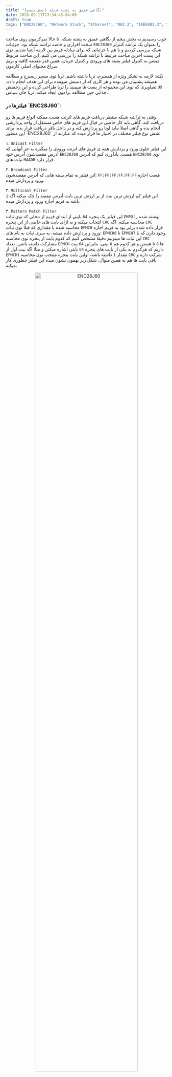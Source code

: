 ```yaml
---
title: "نگاهی عمیق به پشته شبکه (بخش پنجم)"
date: 2020-09-11T13:34:45-04:00
draft: true
tags: ["ENC28J60", "Network Stack", "Ethernet", "802.3", "IEEE802.3", "لکتورپ" ,"هکبش", "MohsenMoqadam", "هکبش شزومآ", "IoT", "ایشا تنرتنیا"]
---
```


خوب رسیدیم به بخش پنجم از نگاهی عمیق به پشته شبکه. تا حالا تمرکزمون روی مباحث سخت افزاری و خاصه تراشه شبکه بود. جزئیات `ENC28J60` را بعنوان یک تراشه کنترلر شبکه بررسی کردیم و با هم با جزئیاتی که برای مبادله فریم بین لازمه آشنا شدیم. توی این پست آخرین مباحث مرتبط با تراشه شبکه را بررسی می کنیم. این مباحث مربوط میشن به کنترل فیلتر بسته های ورودی و کنترل جریان. همین قدر مقدمه کافیه و بریم سراغ محتوای اصلی کارمون.

نکته: لازمه یه تشکر ویژه از همسرم، ثریا داشته باشم. ثریا توی مسیر ریسرچ و مطالعه همیشه پشتیبان من بوده و هر کاری که از دستش میومده برای این هدف انجام داده. تصاویری که توی این مجموعه از پست ها میبینید را ثریا طراحی کرده و این زحمتش `UX` جذابی حین مطالعه برامون ایجاد میکنه. ثریا جان سپاس.


<h3>فیلترها در `ENC28J60`:</h3>
  وقتی یه تراشه شبکه منتظر دریافت فریم های اترنت هست ممکنه انواع فریم ها رو دریافت کنه. گاهی باید کار خاصی در قبال این فریم های خاص مستقل از واحد پردازشی انجام بده و گاهی اصلا نباید اونا رو  پردازش کنه و در داخل بافر دریافت قرار بده. برای این منظور `ENC28J60` شش نوع فیلتر مختلف در اختیار ما قرار میده که عبارتند از:

۱. `Unicast Filter`</br>
  این فیلتر جلوی ورود و پردازش همه ی فریم های اترنت ورودی را میگیره به جز آنهایی که آدرس مقصدشون آدرس خود `ENC28J60` هست. یادآوری کنم که آدرس `ENC28J60` توی ثبات های `MAADR` قرار داره.

۲. `Broadcast Filter`</br>
  این فیلتر به تمام بسته هایی که آدرس مقصدشون: `FF:FF:FF:FF:FF:FF` هست اجازه ورود و پردازش میده.

۳. `Multicast Filter`</br>
  این فیلتر کم ارزش ترین بیت از پر ارزش ترین بایت آدرس مقصد را چک میکنه اگه `1` باشه به فریم اجازه ورود و پردازش میده.

۴. `Pattern Match Filter`</br>
  این فیلتر یک پنجره  `64` بایتی از ابتدای فریم از محلی که توی ثبات `EMPO` نوشته شده را انتخاب میکنه و به ازای بایت های خاصی از این پنجره `CRC` محاسبه میکنه. اگه `CRC` محاسبه شده با مقداری که قبلا توی ثبات `EPMCH` قرار داده شده برابر بود به فریم اجازه ورود و پردازش داده میشه. یه سری ثبات به نام های: `EPMCH0` تا `EPMCH7` وجود دارن که  با این ثبات ها میتونیم دقیقا مشخص کنیم که کدوم بایت از پنحره توی محاسبه `CRC` مشارکت داشته باشن. تعداد `EPMCH` ها `8` تا هستن و هر کدوم هم `8` بیتی، بنابراین `64` بیت داریم که هرکدوم به یکی از بایت های پنحره `64` بایتی اشاره میکنن و مثلا اگه بیت اول از `EPMCH1` مقدار `1` داشته باشه، اولین بایت پنجره منتخب توی محاسبه `CRC` شرکت داره و باقی بایت ها هم به همین منوال. شکل زیر بهمون نشون میده این فیلتر چطوری کار میکنه.

<center><img src="/images/enc28j60_39.png" alt="ENC28J60" width="80%" /></center>
<br/>


۵. `Magic Pattern Filter`</br>
  اول باید بدونیم `Magic Packet` ها چین. این `Packet` با فریم های اترنت حمل میشن و کاربردهای متنوعی دارن. یکی از جالب ترین کاربردهاشون روشن کردن کامپیوترها از طریق `LAN` هستش همون قابلیتی که ما به اسم `Wake On Lan` یا `WoL` میشناسیمش. `Magic Packet` ها الگوی خاصی دارن تا بتونن بدون نیاز به پشته شبکه پردازش بشن. ابن الگو به این صورته که ابتدای بسته `6` بایت متوالی با مقدار `0xFF` قرار میگیره و بعدش `16` بار آدرس `MAC` مقصد تکرار میشه. شکل زیر این الگو یا ساختار را نمایش میده:

<center><img src="/images/enc28j60_40.png" alt="ENC28J60" width="80%" /></center>
<br/>


نکته مهم اینکه `Magic Packet` ها فقط در صورتی میتونن پردازش بشن که آدرس مقصدشون آدرس تراشه `ENC28J60` باشه.

۶. `Hash Table Filter`</br>
  این فیلتر مقدار `CRC` را برای آدرس مقصد فریم محاسبه میکنه و مقدار حاصله به یک بیت از مجموعه ثبات های `EHT` اشاره خواهد کرد. در صورتی که مقدار بیتی که به آن اشاره می‌شود مقدار `1` داشته باشد فریم مورد نظر از فیلتر عبور خواهد کرد. ما `8` تا ثبات `EHT` هشت بیتی داریم و جمعا `256` بیت داریم. فرض کنیم حاصل `CRC` برای آدرس `MAC` مقصد فریم مقدار `0x05` شده است. در صورتی که بیت پنجم از مجموعه `256` بیت `EHT` با مقدار `1` تنظیم شده باشد، فریم مورد نظر از فیلتر `Hash Table` عبور خواهد کرد در غیر اینصورت فریم دور ریخته خواهد شد.

<h3>پیکربندی فیلترها:</h3>
  حالا که فهمیدیم انواع فیلترها کدومن بریم ببینیم چطور میشه `ENC28J60` را برای اعمال این فیلترها پیکربندی کنیم. برای پیکربندی فیلترهای ثباتی بنام `ERXFCON` در اختیار ما هستش. اگه همه بیت های این ثبات مقدار صفر داشته باشه حالت `Promiscuous` فعال میشه. این یعنی اینکه همه فریم های دریافتی پذیرش و پردازش میشن. اما هر کدوم از این بیتها نقش خاصی به عهده دارن که در ادامه با هم بررسیشون میکنیم:

#### `ANDOR`: بیت کنترل کننده `AND` و `OR`:
* مقدار`0`: فریم در صورت انطباق با یکی از فیلتر های فعال پذیرش می گردد
* مقدار `1`: فریم در صورت انطباق با همه ی فیلتر های فعال پذیرش می گردد


#### `UCEN`: بیت کنترل فیلتر `Unicast`
* در حالت `AND`:
 * مقدار `0`: فیلتر `Unicast` غیر فعال است.
 * مقدار `1`: فیلتر `Unicast` فعال است و در صورتی که فریم با این فیلتر و سایر فیلترهای فعال منطبق بشه،  پردازش میشه.

* در حالت`OR`:
 * مقدار `0`:  فیلتر `Unicast` غیر فعال است.
 * مقدار `1`:فیلتر `Unicast` فعال است و در صورتی که فریم با این فیلتر یا سایر فیلترهای فعال منطبق بشه، پردازش خواهد شد.

#### `CRCEN`: بیت کنترل فیلتر `CRC` معتبر
* در حالت `AND`:
 * مقدار `0`: فیلتر`CRCEN` غیر فعال است.
 * مقدار `1`: فیلتر `CRCEN` فعال است و در صورتی که فریم با این فیلتر و سایر فیلترهای فعال منطبق بشه،  پردازش میشه.
* در حالت `OR`:
 * مقدار `0`:  فیلتر `CRCEN` غیر فعال است.
 * مقدار`1`:فیلتر `CRCEN` فعال است و در صورتی که فریم با این فیلتر یا سایر فیلترهای فعال منطبق بشه، پردازش خواهد شد.

#### `PMEN`: بیت کنترل فیلتر `Pattern Match`
* در حالت `AND`:
 * مقدار `0`: فیلتر `Pattern Match` غیر فعال است.
 * مقدار `1`: فیلتر `Pattern Match` فعال است و در صورتی که فریم با این فیلتر و سایر فیلترهای فعال منطبق بشه،  پردازش میشه.
* در حالت `OR`:
 * مقدار `0`:  فیلتر `Pattern Match` غیر فعال است.
 * مقدار `1`:فیلتر`Pattern Match` فعال است و در صورتی که فریم با این فیلتر یا سایر فیلترهای فعال منطبق بشه، پردازش خواهد شد.

#### `HTEN`: بیت کنترل فیلتر `Hash Table`
* در حالت `AND`:
 * مقدار `0`: فیلتر`Hash Table` غیر فعال است.
 * مقدار `1`: فیلتر `Hash Table` فعال است و در صورتی که فریم با این فیلتر و سایر فیلترهای فعال منطبق بشه،  پردازش میشه.
* در حالت `OR`:
 * مقدار `0`:  فیلتر `Hash Table` غیر فعال است.
 * مقدار `1`:فیلتر `Hash Table` فعال است و در صورتی که فریم با این فیلتر یا سایر فیلترهای فعال منطبق بشه، پردازش خواهد شد.

#### `MCEN`: بیت کنترل فیلتر `Multicast`
* در حالت `AND`:
 * مقدار `0`: فیلتر `Multicast` غیر فعال است.
 * مقدار `1`: فیلتر`Multicast` فعال است و در صورتی که فریم با این فیلتر و سایر فیلترهای فعال منطبق بشه،  پردازش میشه.
* در حالت `OR`:
 * مقدار `0`:  فیلتر `Multicast` غیر فعال است.
 * مقدار `1`:فیلتر `Multicast` فعال است و در صورتی که فریم با این فیلتر یا سایر فیلترهای فعال منطبق بشه، پردازش خواهد شد.

#### `BCEN`: بیت کنترل فیلتر `Broadcast`
* در حالت `AND`:
 * مقدار `0`: فیلتر `Broadcast` غیر فعال است.
 * مقدار `1`: فیلتر `Broadcast` فعال است و در صورتی که فریم با این فیلتر و سایر فیلترهای فعال منطبق بشه،  پردازش میشه.
* در حالت `OR`:
 * مقدار `0`:  فیلتر `Broadcast` غیر فعال است.
 * مقدار `1`:فیلتر `Broadcast` فعال است و در صورتی که فریم با این فیلتر یا سایر فیلترهای فعال منطبق بشه، پردازش خواهد شد.

شکل زیر جزئیات بیت های `ERXFCON` را نمایش میده.

<center><img src="/images/enc28j60_41.png" alt="ENC28J60" width="80%" /></center>
<br/>



<h3>کنترل جریان در `ENC28J60`:</h3>
  برای اینکه دقیق بدونیم کنترل جریان چه کاری انجام میده اول باید راجع به مودهای کاری `ENC28J60` بدونیم. این تراشه و اکثر تراشه های شبکه که با سرعت های `10/100Mbps` کار میکنن توی دو مود مختلف میتونن با شبکه مبادله داده انجام بدن. این دو مود را به عناوبن: `Full-Duplex` و `Half-Duplex` میشناسیم. وقتی تراشه توی مود `Half-Duplex` کار میکنه در توی یک لحظه یا میتونه پالس های الکتریکی را از `Wire` یا رسانه برداره یا روی رسانه پالس الکتریکی ارسال کنه. درواقع نمیتونه بصورت همزمان این کارو انجام بده. اما وقتی تراشه شبکه توی مود `Full-Duplex` کار میکنه میتونه بصورت همزمان هم روی رسانه پالس الکتریکی ارسال کنه و هم پالس الکتریکی دریافت کنه. 
در حالت `Half-Duplex` تراشه ابتدا از عدم وجود پالس الکتریکی روی رسانه اطمینان حاصل میکنه و در صورتی که رسانه آزاد باشد پالس های الکتریکی متناظر با بیت های فریم را روی رسانه ارسال میکنه. اگه حین این ارسال تراشه دیگه ای اقدام به ارسال پالس روی رسانه کنه پالس ها و متناظر با آن بیت ها آسیب خواهند دید. وقتی این شرایط رخ میده میگیم تصادم یا `Collison` رخ داده. موقع ایجاد تصادم `ENC28J60` میتونه دو تا کار انجام بده:

۱. اگه تصادم قبل از ارسال تعداد بایت هایی که توسط `Collision Window` در ثبات `MACLCON2` تعریف شده است رخ بده، بیت `TXRTS` از ثبات `ECON1` همچنان یک باقی می مونه و یک تاخیر تصادفی که جزئیاتش توی `IEEE802.3` تعریف شده، توسط `ENC28J60` در ارسال مجدد فریم اعمال می شه و پس از این تاخیر`ENC28J60` برای ارسال مجدد فریم تلاش می کنه. اگر تعداد دفعاتی که عملیات ارسال دوباره توسط `ENC28J60` که در ثبات `RETMAX` از`MACLCON1` تعریف شده، بیشتر بشه، بیت `TXRTS` از ثبات `ECON1` صفر میشه، توی این شرایط `MCU` باید بیت `TXABRT` از ثبات `ESTAT` را چک کنه و دلیل ارسال نشدن فریم را از بردارهای حالت ارسال بررسی کنه.

۲. اگر تصادم پس از ارسال تعداد بایت هایی که توسط `Collision Window` در ثبات `MACLCON2` تعریف شده است رخ بده، ارسال فریم بلافاصله قطع میشه و هیچ تلاش دوباره ای برای ارسال مجدد توسط `ENC28J60` صورت نمی گیره. اگر نود های شبکه بر اساس استانداردهای تعریف شده در `IEEE802.3` تنظیم شده باشن، این نوع تصادم اتفاق نمی افته. اغلب این نوع تصادم وقتی رخ می ده که یک نود که در حالت `Full Duplex` تنظیم شده برای ارسال توی یک رسانه `Half Full` عمل می کنه. 
حالا که با مود های عملکرد تراشه شبکه آشنا شدیم بریم سراغ کنترل جریان. موضوع از این قراره که تراشه های شبکه میتونن از نظر قدرت پردازش توی بازه هایی از زمان ناهمگن بشن. مثلا فرض کنید سرعت پردازش بسته ها توسط یک واحد پردازشی کم باشه. این باعث میشه بافر دریافتش زودتر پر بشه و با پر شدن بافر دریافت دیگه تراشه نتونه فریم دریافت کنه. توی این شرایط همه فریم های موجود روی رسانه از بین میرن. برای اینکه جلوی این اتفاق گرفته بشه تراشه ای که زودتر بافر دریافتش پر میشه میتونه به فرستنده این موضوع را اطلاع بده. به محض اطلاع فرستنده از این موضوع اون میتونه تا اطلاع ثانوی از آزاد شدن بافر گیرنده، بهش فریم ارسال نکنه. به این مکانیزم کنترل جریان میگن. کنترل جریان برای هر کدوم از این مودها متفاوته و جداگانه بررسی میکنیمشون.


 <h3>کنترل جریان در مود `Half-Duplex`:</h3>
  اصولا کنترل جریان توی این مود توصیه نمیشه، مگه اینکه فقط دو نود به شبکه متصل باشن. توی این حالت فرستنده با ارسال بایت های بیخودی روی رسانه، رسانه را مشغول نگه میداره. `MCU` میتونه با `1` کردن بیت `FCEN0` از ثبات `EFLOCON` کنترل جریان را روشن کنه و `ENC28J60` جریان پیوسته ای از `Preamble` با مقدار `0x55` را روی رسانه ارسال کنه (همون بایت های بیخودی) و اینجوری رسانه برای ارسال فریم توسط سایر نودها آزاد نمی شه. بعد `MCU` با `0` کردن بیت `FCEN0` از ثبات `EFLOCON`، کنترل جریان را میتونه خاموش و رسانه را آزاد کنه. وقتی که مقدار`0x55` روی رسانه منتقل میشه `MCU` با `1` کردن بیت `TXRTS` از ثبات `ECON1` میتونه از `ENC28J60` بخواد تا فریمشم روی رسانه منتشر کنه. وقتی این بیت روشن میشه `ENC28J60` اول ارسال مقدار `0x55` را متوقف میکنه و بلافاصله یک  `Inter Packet gap` روی رسانه ارسال میکنه و بلافاصله بعد این فریم را روی رسانه قرار میده.



 <h3>کنترل جریان در مود `Full-Duplex`:</h3>
  در `Full Duplex` کنترل جریان، توسط فریمی به نام `Pause Contro`l که جزئیاتش توسط `IEEE802.3` تعریف شده است انجام می شه. این فریم `64Byte` طول داره که شامل یک آدرس `MAC` مقصد `Multicast` رزرو شده با مقدار`01:00:00:C2:01:80`، آدرس `MAC` مبدا فرستنده، یک کد عملیاتی خاص، دو بایت به نام `Pause Timer` و مقادیر `Padding` و `CRC` هستش. در حالت عادی، هنگامی که یک فریم `Pause Control` توسط ماژول `MAC` دریافت میشه، ماژول `MAC` پس از اتمام ارسال فریم جاری، ارسال سایر فریم ها را به تاخیر می اندازه، که مقادیر`Pause Timer` برای کنترل این تاخیر مورد استفاده قرار می گیره. اگر یک فریم `Pause Control` دوباره دریافت بشه این تاخیر بر اساس مقادیر جدید بروز رسانی میشه. جهت فعال کردن کنترل جریان در حالت `MCU` ،`Full Duplex` باید بیت های `TXPAUS` و `RXPAUS` را از ثبات `MACON1` روشن کنه، و هروقت  به دلیل هجوم زیاد فریم ها با محدودیت `RX Buffer` مواجه شد، کنترل جریان، با نوشتن مقدار `0x02` در ثبات `EFLOCON` توسط `MCU` روشن میشه، `ENC28J60` به صورت دوره ای فریم `Pause Control` را با مقدار `Pause Timer` براساس محتوای ثبات `EPAUS` ارسال می کنه. وقتی که حافظه `RX Buffer` آزاد می شه، `MCU` باید محتوای ثبات `EFLOCON` را به `0x03` تغییر بده. به این ترتیب کنترل جریان با ارسال یک فریم `Pause Control` با مقدار `Pause Timer = 0x0000` خاموش می شه.

<h3>جمع بندی:</h3>
  خوب تا اینجا کامل با سخت افزار ارتباط با دنیای شبکه های کامپیوتری آشنا شدیم. فهمیدیم وظیفه یک کنترلر شبکه یا کارت شبکه یا تراشه شبکه چی هست و چه معماری داره و چطور کار میکنه. حالا یه سنس عالی از کارهایی که برای ارسال فریم روی رسانه شبکه اترنت لازمه داریم. از پست بعدی میریم سراغ لایه های بالاتر و اینکه چطور پشته شبکه فریم های اترنت را پردازش میکنه.

پیروز باشید.



